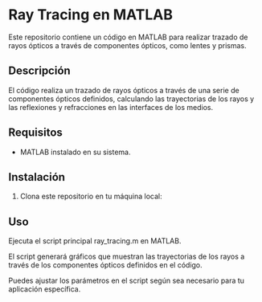 # Ray Tracing en MATLAB

Este repositorio contiene un código en MATLAB para realizar trazado de rayos ópticos a través de componentes ópticos, como lentes y prismas.

## Descripción

El código realiza un trazado de rayos ópticos a través de una serie de componentes ópticos definidos, calculando las trayectorias de los rayos y las reflexiones y refracciones en las interfaces de los medios.

## Requisitos

- MATLAB instalado en su sistema.

## Instalación
1. Clona este repositorio en tu máquina local:

## Uso
Ejecuta el script principal ray_tracing.m en MATLAB.

El script generará gráficos que muestran las trayectorias de los rayos a través de los componentes ópticos definidos en el código.

Puedes ajustar los parámetros en el script según sea necesario para tu aplicación específica.
